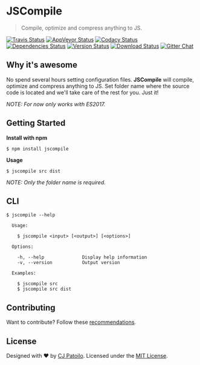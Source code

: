 # JSCompile

> Compile, optimize and compress anything to JS.

[![Travis Status](https://travis-ci.org/cjpatoilo/jscompile.svg?branch=master)](https://travis-ci.org/cjpatoilo/jscompile?branch=master)
[![AppVeyor Status](https://ci.appveyor.com/api/projects/status/q2gmxde5tg31tc3r?svg=true)](https://ci.appveyor.com/project/cjpatoilo/jscompile)
[![Codacy Status](https://img.shields.io/codacy/grade/c4dc1b68803c486285c0ecef5bf275b5/master.svg)](https://www.codacy.com/app/cjpatoilo/jscompile/dashboard)
[![Dependencies Status](https://david-dm.org/cjpatoilo/jscompile.svg)](https://david-dm.org/cjpatoilo/jscompile)
[![Version Status](https://badge.fury.io/js/jscompile.svg)](https://www.npmjs.com/package/jscompile)
[![Download Status](https://img.shields.io/npm/dt/jscompile.svg)](https://www.npmjs.com/package/jscompile)
[![Gitter Chat](https://img.shields.io/badge/gitter-join_the_chat-4cc61e.svg)](https://gitter.im/cjpatoilo/jscompile)


## Why it's awesome

No spend several hours setting configuration files. **JSCompile** will compile, optimize and compress anything to JS. Set folder name where the source code is located and we'll take care of the rest for you. Just it!

*NOTE: For now only works with ES2017.*


## Getting Started

**Install with npm**

```
$ npm install jscompile
```

**Usage**

```
$ jscompile src dist
```

*NOTE: Only the folder name is required.*


## CLI

```
$ jscompile --help

  Usage:

    $ jscompile <input> [<output>] [<options>]

  Options:

    -h, --help              Display help information
    -v, --version           Output version

  Examples:

    $ jscompile src
    $ jscompile src dist
```


## Contributing

Want to contribute? Follow these [recommendations](https://github.com/cjpatoilo/jscompile/blob/master/.github/contributing.md).


## License

Designed with ♥ by [CJ Patoilo](http://twitter.com/cjpatoilo). Licensed under the [MIT License](http://cjpatoilo.mit-license.org).
